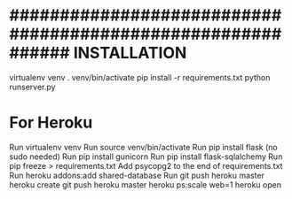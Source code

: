 # ############################################################ INSTALLATION
virtualenv venv
. venv/bin/activate
pip install -r requirements.txt
python runserver.py


# For Heroku
Run virtualenv venv
Run source venv/bin/activate
Run pip install flask (no sudo needed)
Run pip install gunicorn
Run pip install flask-sqlalchemy
Run pip freeze > requirements.txt
Add psycopg2 to the end of requirements.txt
Run heroku addons:add shared-database
Run git push heroku master
heroku create
git push heroku master
heroku ps:scale web=1
heroku open